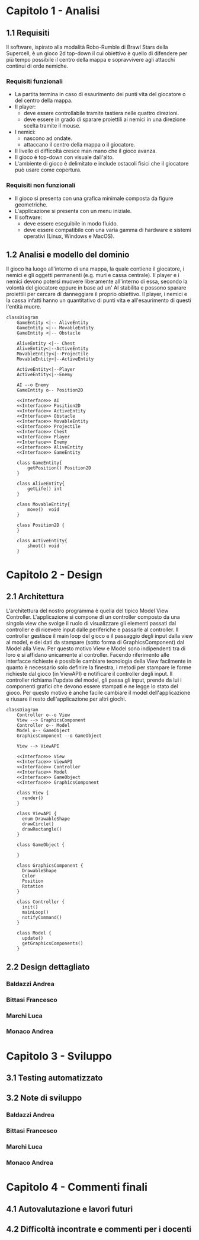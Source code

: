 # Capitolo 1 - Analisi
## 1.1 Requisiti
Il software, ispirato alla modalità Robo-Rumble di Brawl Stars della Supercell, è un gioco 2d top-down il cui obiettivo è quello di difendere per più tempo possibile il centro della mappa e sopravvivere agli attacchi continui di orde nemiche.
### Requisiti funzionali
- La partita termina in caso di esaurimento dei punti vita del giocatore o del centro della mappa.
- Il player:
  - deve essere controllabile tramite tastiera nelle quattro direzioni.
  - deve essere in grado di sparare proiettili ai nemici in una direzione scelta tramite il mouse.
- I nemici:
  - nascono ad ondate.
  - attaccano il centro della mappa o il giocatore.
- Il livello di difficoltà cresce man mano che il gioco avanza.
- Il gioco è top-down con visuale dall'alto.
- L'ambiente di gioco è delimitato e include ostacoli fisici che il giocatore può usare come copertura.
### Requisiti non funzionali
- Il gioco si presenta con una grafica minimale composta da figure geometriche.
- L'applicazione si presenta con un menu iniziale.
- Il software:
  - deve essere eseguibile in modo fluido.
  - deve essere compatibile con una varia gamma di hardware e sistemi operativi (Linux, Windows e MacOS). 
## 1.2 Analisi e modello del dominio
Il gioco ha luogo all'interno di una mappa, la quale contiene il giocatore, i nemici e gli oggetti permanenti (e.g. muri e cassa centrale). Il player e i nemici devono potersi muovere liberamente all'interno di essa, secondo la volontà del giocatore oppure in base ad un' AI stabilita e possono sparare proiettili per cercare di danneggiare il proprio obiettivo. Il player, i nemici e la cassa infatti hanno un quantitativo di punti vita e all'esaurimento di questi l'entità muore.
```mermaid
classDiagram 
    GameEntity <|-- AliveEntity
    GameEntity <|-- MovableEntity
    GameEntity <|-- Obstacle

    AliveEntity <|-- Chest
    AliveEntity<|--ActiveEntity
    MovableEntity<|--Projectile
    MovableEntity<|--ActiveEntity

    ActiveEntity<|--Player
    ActiveEntity<|--Enemy

    AI --o Enemy
    GameEntity o-- Position2D

    <<Interface>> AI
    <<Interface>> Position2D
    <<Interface>> ActiveEntity
    <<Interface>> Obstacle
    <<Interface>> MovableEntity
    <<Interface>> Projectile
    <<Interface>> Chest
    <<Interface>> Player
    <<Interface>> Enemy
    <<Interface>> AliveEntity
    <<Interface>> GameEntity

    class GameEntity{
        getPosition() Position2D
    }

    class AliveEntity{
        getLife() int
    }

    class MovableEntity{
        move()  void
    }

    class Position2D {
    }

    class ActiveEntity{
        shoot() void
    }
```
# Capitolo 2 - Design
## 2.1 Architettura
L'architettura del nostro programma è quella del tipico Model View Controller. L'applicazione si compone di un controller composto da una singola view che svolge il ruolo di visualizzare gli elementi passati dal controller e di ricevere input dalle periferiche e passarle al controller. Il controller gestisce il main loop del gioco e il passaggio degli input dalla view al model, e dei dati da stampare (sotto forma di GraphicsComponent) dal Model alla View.
Per questo motivo View e Model sono indipendenti tra di loro e si affidano unicamente al controller. Facendo riferimento alle interfacce richieste è possibile cambiare tecnologia della View facilmente in quanto è necessario solo definire la finestra, i metodi per stampare le forme richieste dal gioco (in ViewAPI) e notificare il controller degli input.
Il controller richiama l'update del model, gli passa gli input, prende da lui i componenti grafici che devono essere stampati e ne legge lo stato del gioco. 
Per questo motivo è anche facile cambiare il model dell'applicazione e riusare il resto dell'applicazione per altri giochi.
```mermaid
classDiagram
    Controller o--o View
    View --> GraphicsComponent
    Controller o-- Model
    Model o-- GameObject  
    GraphicsComponent --o GameObject

    View --> ViewAPI

    <<Interface>> View
    <<Interface>> ViewAPI
    <<Interface>> Controller
    <<Interface>> Model
    <<Interface>> GameObject
    <<Interface>> GraphicsComponent

    class View {
      render()
    }

    class ViewAPI {
      enum DrawableShape
      drawCircle()
      drawRectangle()
    }

    class GameObject {

    }

    class GraphicsComponent {
      DrawableShape
      Color
      Position
      Rotation
    }

    class Controller {
      init()
      mainLoop()
      notifyCommand()
    }

    class Model {
      update()
      getGraphicsComponents()
    }
```
## 2.2 Design dettagliato
### Baldazzi Andrea
### Bittasi Francesco
### Marchi Luca
### Monaco Andrea
# Capitolo 3 - Sviluppo
## 3.1 Testing automatizzato
## 3.2 Note di sviluppo
### Baldazzi Andrea
### Bittasi Francesco
### Marchi Luca
### Monaco Andrea
# Capitolo 4 - Commenti finali
## 4.1 Autovalutazione e lavori futuri
## 4.2 Difficoltà incontrate e commenti per i docenti
